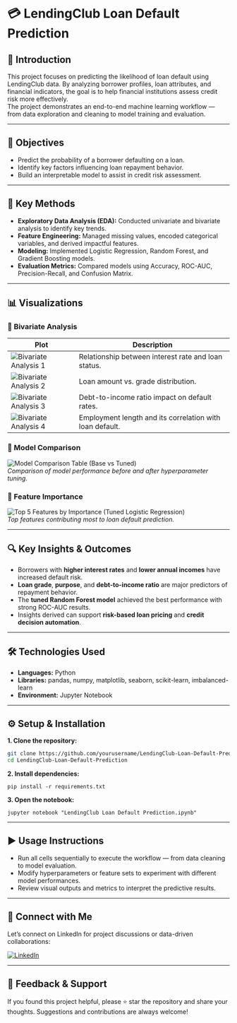 # 💳 LendingClub Loan Default Prediction

## 📘 Introduction
This project focuses on predicting the likelihood of loan default using LendingClub data. By analyzing borrower profiles, loan attributes, and financial indicators, the goal is to help financial institutions assess credit risk more effectively.  
The project demonstrates an end-to-end machine learning workflow — from data exploration and cleaning to model training and evaluation.

---

## 🎯 Objectives
- Predict the probability of a borrower defaulting on a loan.  
- Identify key factors influencing loan repayment behavior.  
- Build an interpretable model to assist in credit risk assessment.

---

## 🧠 Key Methods
- **Exploratory Data Analysis (EDA):** Conducted univariate and bivariate analysis to identify key trends.  
- **Feature Engineering:** Managed missing values, encoded categorical variables, and derived impactful features.  
- **Modeling:** Implemented Logistic Regression, Random Forest, and Gradient Boosting models.  
- **Evaluation Metrics:** Compared models using Accuracy, ROC-AUC, Precision-Recall, and Confusion Matrix.

---

## 📊 Visualizations

### 🔹 Bivariate Analysis
| Plot | Description |
|------|--------------|
| ![Bivariate Analysis 1](./images/Bivariate_Analysis_1.png) | Relationship between interest rate and loan status. |
| ![Bivariate Analysis 2](./images/Bivariate_Analysis_2.png) | Loan amount vs. grade distribution. |
| ![Bivariate Analysis 3](./images/Bivariate_Analysis_3.png) | Debt-to-income ratio impact on default rates. |
| ![Bivariate Analysis 4](./images/Bivariate_Analysis_4.png) | Employment length and its correlation with loan default. |

### 🔹 Model Comparison
![Model Comparison Table (Base vs Tuned)](./images/Model%20Comparison%20Table%20(Base%20vs%20Tuned).png)  
*Comparison of model performance before and after hyperparameter tuning.*

### 🔹 Feature Importance
![Top 5 Features by Importance (Tuned Logistic Regression)](./images/Top%205%20Features%20by%20Importance%20(Tuned%20Logistic%20Regression).png)  
*Top features contributing most to loan default prediction.*

---

## 🔍 Key Insights & Outcomes
- Borrowers with **higher interest rates** and **lower annual incomes** have increased default risk.  
- **Loan grade**, **purpose**, and **debt-to-income ratio** are major predictors of repayment behavior.  
- The **tuned Random Forest model** achieved the best performance with strong ROC-AUC results.  
- Insights derived can support **risk-based loan pricing** and **credit decision automation**.

---

## 🛠️ Technologies Used
- **Languages:** Python  
- **Libraries:** pandas, numpy, matplotlib, seaborn, scikit-learn, imbalanced-learn  
- **Environment:** Jupyter Notebook  

---

## ⚙️ Setup & Installation
**1. Clone the repository:**
   ```bash
   git clone https://github.com/yourusername/LendingClub-Loan-Default-Prediction.git
   cd LendingClub-Loan-Default-Prediction
   ```
**2. Install dependencies:**
   ```
   pip install -r requirements.txt
   ```
**3. Open the notebook:**
   ```
   jupyter notebook "LendingClub Loan Default Prediction.ipynb"
   ```
---

## ▶️ Usage Instructions

- Run all cells sequentially to execute the workflow — from data cleaning to model evaluation.
- Modify hyperparameters or feature sets to experiment with different model performances.
- Review visual outputs and metrics to interpret the predictive results.

---

## 🔗 Connect with Me

Let’s connect on LinkedIn for project discussions or data-driven collaborations:

[![LinkedIn](https://img.shields.io/badge/LinkedIn-Profile-blue?logo=linkedin)](https://www.linkedin.com/in/indu-r-3a3767170/)

---

## 🙌 Feedback & Support

If you found this project helpful, please ⭐ star the repository and share your thoughts. Suggestions and contributions are always welcome!

